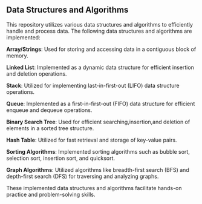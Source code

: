 ## Data Structures and Algorithms
This repository utilizes various data structures and algorithms to efficiently handle and process data. The following data structures and algorithms are implemented:

**Array/Strings**: Used for storing and accessing data in a contiguous block of memory.

**Linked List**: Implemented as a dynamic data structure for efficient insertion and deletion operations.

**Stack**: Utilized for implementing last-in-first-out (LIFO) data structure operations.

**Queue**: Implemented as a first-in-first-out (FIFO) data structure for efficient enqueue and dequeue operations.

**Binary Search Tree**: Used for efficient searching,insertion,and deletion of elements in a sorted tree structure.

**Hash Table**: Utilized for fast retrieval and storage of key-value pairs.

**Sorting Algorithms**: Implemented sorting algorithms such as bubble sort, selection sort, insertion sort, and quicksort.

**Graph Algorithms**: Utilized algorithms like breadth-first search (BFS) and depth-first search (DFS) for traversing and analyzing graphs.

These implemented data structures and algorithms facilitate hands-on practice and problem-solving skills.
